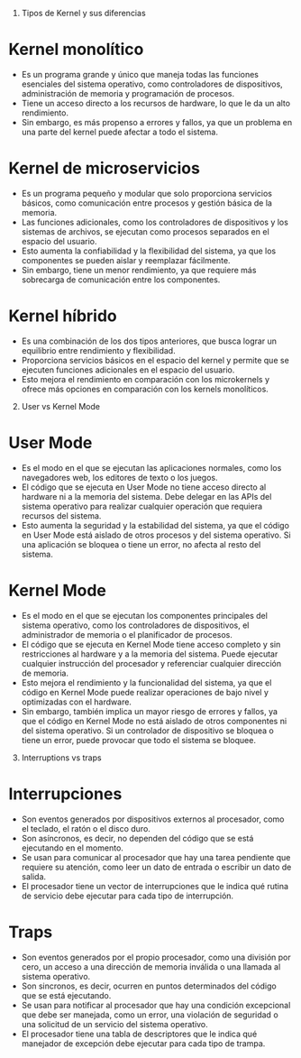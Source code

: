1. Tipos de Kernel y sus diferencias
# Kernel monolítico
- Es un programa grande y único que maneja todas las funciones esenciales del sistema operativo, como controladores de dispositivos, administración de memoria y programación de procesos.
- Tiene un acceso directo a los recursos de hardware, lo que le da un alto rendimiento.
- Sin embargo, es más propenso a errores y fallos, ya que un problema en una parte del kernel puede afectar a todo el sistema.

# Kernel de microservicios
- Es un programa pequeño y modular que solo proporciona servicios básicos, como comunicación entre procesos y gestión básica de la memoria.
- Las funciones adicionales, como los controladores de dispositivos y los sistemas de archivos, se ejecutan como procesos separados en el espacio del usuario.
- Esto aumenta la confiabilidad y la flexibilidad del sistema, ya que los componentes se pueden aislar y reemplazar fácilmente.
- Sin embargo, tiene un menor rendimiento, ya que requiere más sobrecarga de comunicación entre los componentes.

# Kernel híbrido
- Es una combinación de los dos tipos anteriores, que busca lograr un equilibrio entre rendimiento y flexibilidad.
- Proporciona servicios básicos en el espacio del kernel y permite que se ejecuten funciones adicionales en el espacio del usuario.
- Esto mejora el rendimiento en comparación con los microkernels y ofrece más opciones en comparación con los kernels monolíticos.

2. User vs Kernel Mode
# User Mode
- Es el modo en el que se ejecutan las aplicaciones normales, como los navegadores web, los editores de texto o los juegos.
- El código que se ejecuta en User Mode no tiene acceso directo al hardware ni a la memoria del sistema. Debe delegar en las APIs del sistema operativo para realizar cualquier operación que requiera recursos del sistema.
- Esto aumenta la seguridad y la estabilidad del sistema, ya que el código en User Mode está aislado de otros procesos y del sistema operativo. Si una aplicación se bloquea o tiene un error, no afecta al resto del sistema.

# Kernel Mode
- Es el modo en el que se ejecutan los componentes principales del sistema operativo, como los controladores de dispositivos, el administrador de memoria o el planificador de procesos.
- El código que se ejecuta en Kernel Mode tiene acceso completo y sin restricciones al hardware y a la memoria del sistema. Puede ejecutar cualquier instrucción del procesador y referenciar cualquier dirección de memoria.
- Esto mejora el rendimiento y la funcionalidad del sistema, ya que el código en Kernel Mode puede realizar operaciones de bajo nivel y optimizadas con el hardware.
- Sin embargo, también implica un mayor riesgo de errores y fallos, ya que el código en Kernel Mode no está aislado de otros componentes ni del sistema operativo. Si un controlador de dispositivo se bloquea o tiene un error, puede provocar que todo el sistema se bloquee.

3. Interruptions vs traps
# Interrupciones
- Son eventos generados por dispositivos externos al procesador, como el teclado, el ratón o el disco duro.
- Son asíncronos, es decir, no dependen del código que se está ejecutando en el momento.
- Se usan para comunicar al procesador que hay una tarea pendiente que requiere su atención, como leer un dato de entrada o escribir un dato de salida.
- El procesador tiene un vector de interrupciones que le indica qué rutina de servicio debe ejecutar para cada tipo de interrupción.

# Traps
- Son eventos generados por el propio procesador, como una división por cero, un acceso a una dirección de memoria inválida o una llamada al sistema operativo.
- Son sincronos, es decir, ocurren en puntos determinados del código que se está ejecutando.
- Se usan para notificar al procesador que hay una condición excepcional que debe ser manejada, como un error, una violación de seguridad o una solicitud de un servicio del sistema operativo.
- El procesador tiene una tabla de descriptores que le indica qué manejador de excepción debe ejecutar para cada tipo de trampa.

